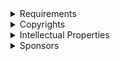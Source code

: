 ﻿  
<details>
<summary>Requirements</summary>
<br>
<pre>
Respect my copyrights and intellectual properties, and be one of my sponsors, for having authorization to use privately my works.
</pre>
<br>
</details>  
  
<details>
<summary>Copyrights</summary>
<br>
<pre>
All rights reserved, no permissions granted, no free charges, no redistributions, no derivatives, no modifications, no reproduces, no reuses, no public uses, no business uses, no military uses, no lethal uses, no research uses, even published publicly.
</pre>
<br>
</details>  
  
<details>
<summary>Intellectual Properties</summary>
<br>
<pre>
Source codes, programs, dependencies, libraries, equations, methods, informations, documentations, websites, extensions, books, designs, concepts, ideas, and all my works are my properties. I retain all rights on it, and no one may infringe my copyrights.
</pre>
<br>
</details>  
  
<details>
<summary>Sponsors</summary>
<br>
<pre>
https://github.com/sponsors/michaelandrefraniatte
</pre>
<br>
</details>  
  